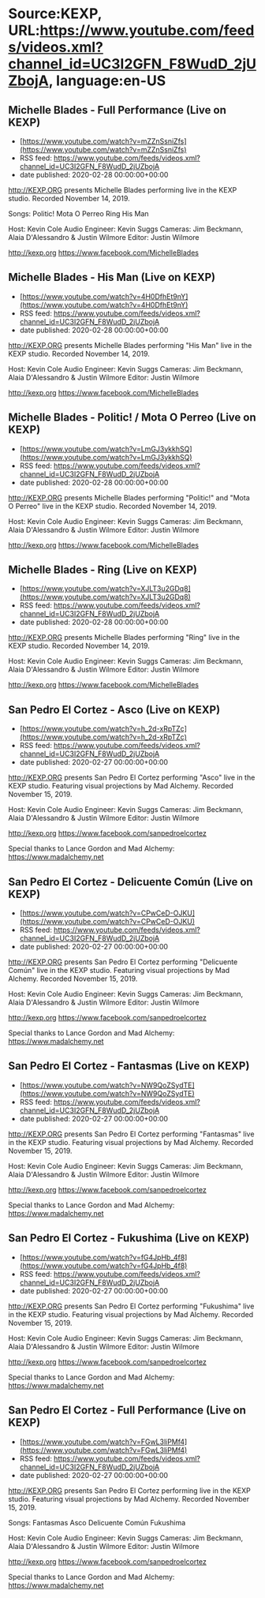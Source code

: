 # Source:KEXP, URL:https://www.youtube.com/feeds/videos.xml?channel_id=UC3I2GFN_F8WudD_2jUZbojA, language:en-US

## Michelle Blades - Full Performance (Live on KEXP)
 - [https://www.youtube.com/watch?v=mZZnSsniZfs](https://www.youtube.com/watch?v=mZZnSsniZfs)
 - RSS feed: https://www.youtube.com/feeds/videos.xml?channel_id=UC3I2GFN_F8WudD_2jUZbojA
 - date published: 2020-02-28 00:00:00+00:00

http://KEXP.ORG presents Michelle Blades performing live in the KEXP studio. Recorded November 14, 2019.

Songs:
Politic!
Mota O Perreo
Ring
His Man

Host: Kevin Cole
Audio Engineer: Kevin Suggs
Cameras: Jim Beckmann, Alaia D'Alessandro & Justin Wilmore
Editor: Justin Wilmore

http://kexp.org
https://www.facebook.com/MichelleBlades

## Michelle Blades - His Man (Live on KEXP)
 - [https://www.youtube.com/watch?v=4H0DfhEt9nY](https://www.youtube.com/watch?v=4H0DfhEt9nY)
 - RSS feed: https://www.youtube.com/feeds/videos.xml?channel_id=UC3I2GFN_F8WudD_2jUZbojA
 - date published: 2020-02-28 00:00:00+00:00

http://KEXP.ORG presents Michelle Blades performing "His Man" live in the KEXP studio. Recorded November 14, 2019.

Host: Kevin Cole
Audio Engineer: Kevin Suggs
Cameras: Jim Beckmann, Alaia D'Alessandro & Justin Wilmore
Editor: Justin Wilmore

http://kexp.org
https://www.facebook.com/MichelleBlades

## Michelle Blades - Politic! / Mota O Perreo (Live on KEXP)
 - [https://www.youtube.com/watch?v=LmGJ3ykkhSQ](https://www.youtube.com/watch?v=LmGJ3ykkhSQ)
 - RSS feed: https://www.youtube.com/feeds/videos.xml?channel_id=UC3I2GFN_F8WudD_2jUZbojA
 - date published: 2020-02-28 00:00:00+00:00

http://KEXP.ORG presents Michelle Blades performing "Politic!" and "Mota O Perreo" live in the KEXP studio. Recorded November 14, 2019.

Host: Kevin Cole
Audio Engineer: Kevin Suggs
Cameras: Jim Beckmann, Alaia D'Alessandro & Justin Wilmore
Editor: Justin Wilmore

http://kexp.org
https://www.facebook.com/MichelleBlades

## Michelle Blades - Ring (Live on KEXP)
 - [https://www.youtube.com/watch?v=XJLT3u2GDq8](https://www.youtube.com/watch?v=XJLT3u2GDq8)
 - RSS feed: https://www.youtube.com/feeds/videos.xml?channel_id=UC3I2GFN_F8WudD_2jUZbojA
 - date published: 2020-02-28 00:00:00+00:00

http://KEXP.ORG presents Michelle Blades performing "Ring" live in the KEXP studio. Recorded November 14, 2019.

Host: Kevin Cole
Audio Engineer: Kevin Suggs
Cameras: Jim Beckmann, Alaia D'Alessandro & Justin Wilmore
Editor: Justin Wilmore

http://kexp.org
https://www.facebook.com/MichelleBlades

## San Pedro El Cortez - Asco (Live on KEXP)
 - [https://www.youtube.com/watch?v=h_2d-xRpTZc](https://www.youtube.com/watch?v=h_2d-xRpTZc)
 - RSS feed: https://www.youtube.com/feeds/videos.xml?channel_id=UC3I2GFN_F8WudD_2jUZbojA
 - date published: 2020-02-27 00:00:00+00:00

http://KEXP.ORG presents San Pedro El Cortez performing "Asco" live in the KEXP studio. Featuring visual projections by Mad Alchemy. Recorded November 15, 2019.

Host: Kevin Cole
Audio Engineer: Kevin Suggs
Cameras: Jim Beckmann, Alaia D'Alessandro & Justin Wilmore
Editor: Justin Wilmore

http://kexp.org
https://www.facebook.com/sanpedroelcortez

Special thanks to Lance Gordon and Mad Alchemy:
https://www.madalchemy.net

## San Pedro El Cortez - Delicuente Común (Live on KEXP)
 - [https://www.youtube.com/watch?v=CPwCeD-OJKU](https://www.youtube.com/watch?v=CPwCeD-OJKU)
 - RSS feed: https://www.youtube.com/feeds/videos.xml?channel_id=UC3I2GFN_F8WudD_2jUZbojA
 - date published: 2020-02-27 00:00:00+00:00

http://KEXP.ORG presents San Pedro El Cortez performing "Delicuente Común" live in the KEXP studio. Featuring visual projections by Mad Alchemy. Recorded November 15, 2019.

Host: Kevin Cole
Audio Engineer: Kevin Suggs
Cameras: Jim Beckmann, Alaia D'Alessandro & Justin Wilmore
Editor: Justin Wilmore

http://kexp.org
https://www.facebook.com/sanpedroelcortez

Special thanks to Lance Gordon and Mad Alchemy:
https://www.madalchemy.net

## San Pedro El Cortez - Fantasmas (Live on KEXP)
 - [https://www.youtube.com/watch?v=NW9QoZSydTE](https://www.youtube.com/watch?v=NW9QoZSydTE)
 - RSS feed: https://www.youtube.com/feeds/videos.xml?channel_id=UC3I2GFN_F8WudD_2jUZbojA
 - date published: 2020-02-27 00:00:00+00:00

http://KEXP.ORG presents San Pedro El Cortez performing "Fantasmas" live in the KEXP studio. Featuring visual projections by Mad Alchemy. Recorded November 15, 2019.

Host: Kevin Cole
Audio Engineer: Kevin Suggs
Cameras: Jim Beckmann, Alaia D'Alessandro & Justin Wilmore
Editor: Justin Wilmore

http://kexp.org
https://www.facebook.com/sanpedroelcortez

Special thanks to Lance Gordon and Mad Alchemy:
https://www.madalchemy.net

## San Pedro El Cortez - Fukushima (Live on KEXP)
 - [https://www.youtube.com/watch?v=fG4JpHb_4f8](https://www.youtube.com/watch?v=fG4JpHb_4f8)
 - RSS feed: https://www.youtube.com/feeds/videos.xml?channel_id=UC3I2GFN_F8WudD_2jUZbojA
 - date published: 2020-02-27 00:00:00+00:00

http://KEXP.ORG presents San Pedro El Cortez performing "Fukushima" live in the KEXP studio. Featuring visual projections by Mad Alchemy. Recorded November 15, 2019.

Host: Kevin Cole
Audio Engineer: Kevin Suggs
Cameras: Jim Beckmann, Alaia D'Alessandro & Justin Wilmore
Editor: Justin Wilmore

http://kexp.org
https://www.facebook.com/sanpedroelcortez

Special thanks to Lance Gordon and Mad Alchemy:
https://www.madalchemy.net

## San Pedro El Cortez - Full Performance (Live on KEXP)
 - [https://www.youtube.com/watch?v=FGwL3liPMf4](https://www.youtube.com/watch?v=FGwL3liPMf4)
 - RSS feed: https://www.youtube.com/feeds/videos.xml?channel_id=UC3I2GFN_F8WudD_2jUZbojA
 - date published: 2020-02-27 00:00:00+00:00

http://KEXP.ORG presents San Pedro El Cortez performing live in the KEXP studio. Featuring visual projections by Mad Alchemy. Recorded November 15, 2019.

Songs:
Fantasmas
Asco
Delicuente Común
Fukushima

Host: Kevin Cole
Audio Engineer: Kevin Suggs
Cameras: Jim Beckmann, Alaia D'Alessandro & Justin Wilmore
Editor: Justin Wilmore

http://kexp.org
https://www.facebook.com/sanpedroelcortez

Special thanks to Lance Gordon and Mad Alchemy:
https://www.madalchemy.net

